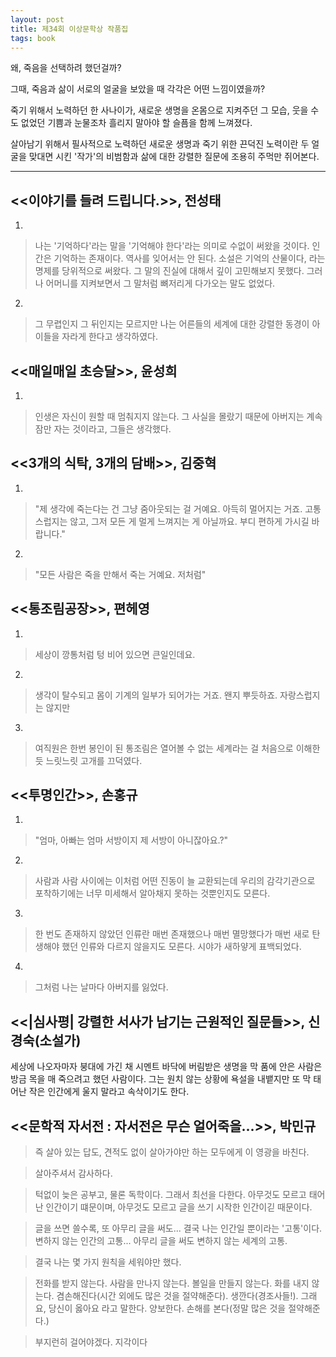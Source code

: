 ```yaml
---
layout: post
title: 제34회 이상문학상 작품집
tags: book
---
```


왜, 죽음을 선택하려 했던걸까?

그때, 죽음과 삶이 서로의 얼굴을 보았을 때 각각은 어떤 느낌이였을까?

죽기 위해서 노력하던 한 사나이가, 새로운 생명을 온몸으로 지켜주던 그 모습, 웃을 수도 없었던 기쁨과 눈물조차 흘리지 말아야 할 슬픔을 함께 느껴졌다.

살아남기 위해서 필사적으로 노력하던 새로운 생명과 죽기 위한 끈덕진 노력이란 두 얼굴을 맞대면 시킨 '작가'의 비범함과 삶에 대한 강렬한 질문에 조용히 주먹만 쥐어본다.

- - -

## <<이야기를 들려 드립니다.>>, 전성태

1. 
> 나는 '기억하다'라는 말을 '기억해야 한다'라는 의미로 수없이 써왔을 것이다. 인간은 기억하는 존재이다. 역사를 잊어서는 안 된다. 소설은 기억의 산물이다, 라는 명제를 당위적으로 써왔다. 그 말의 진실에 대해서 깊이 고민해보지 못했다. 그러나 어머니를 지켜보면서 그 말처럼 뼈저리게 다가오는 말도 없었다.

2. 
> 그 무렵인지 그 뒤인지는 모르지만 나는 어른들의 세계에 대한 강렬한 동경이 아이들을 자라게 한다고 생각하였다.

## <<매일매일 초승달>>, 윤성희

1. 
> 인생은 자신이 원할 때 멈춰지지 않는다. 그 사실을 몰랐기 때문에 아버지는 계속 잠만 자는 것이라고, 그들은 생각했다.

## <<3개의 식탁, 3개의 담배>>, 김중혁

1. 
> "제 생각에 죽는다는 건 그냥 줌아웃되는 걸 거예요. 아득히 멀어지는 거죠. 고통스럽지는 않고, 그저 모든 게 멀게 느껴지는 게 아닐까요. 부디 편하게 가시길 바랍니다." 

2. 
> "모든 사람은 죽을 만해서 죽는 거예요. 저처럼"

## <<통조림공장>>, 편헤영

1. 
> 세상이 깡통처럼 텅 비어 있으면 큰일인데요.

2. 
> 생각이 탈수되고 몸이 기계의 일부가 되어가는 거죠. 왠지 뿌듯하죠. 자랑스럽지는 않지만 

3. 
> 여직원은 한번 봉인이 된 통조림은 열어볼 수 없는 세계라는 걸 처음으로 이해한 듯 느릿느릿 고개를 끄덕였다.

## <<투명인간>>, 손홍규

1. 
> "엄마, 아빠는 엄마 서방이지 제 서방이 아니잖아요.?"

2. 
> 사람과 사람 사이에는 이처럼 어떤 진동이 늘 교환되는데 우리의 감각기관으로 포착하기에는 너무 미세해서 알아채지 못하는 것뿐인지도 모른다.

3. 
> 한 번도 존재하지 않았던 인류란 매번 존재했으나 매번 멸망했다가 매번 새로 탄생해야 했던 인류와 다르지 않을지도 모른다. 시야가 새하얗게 표백되었다.

4. 
> 그처럼 나는 날마다 아버지를 잃었다.


## <<|심사평| 강렬한 서사가 남기는 근원적인 질문들>>, 신경숙(소설가)

세상에 나오자마자 붕대에 가긴 채 시멘트 바닥에 버림받은 생명을 막 품에 안은 사람은 방금 목을 매 죽으려고 했던 사람이다. 그는 원치 않는 상황에 욕설을 내뱉지만 또 막 태어난 작은 인간에게 울지 말라고 속삭이기도 한다.


## <<문학적 자서전 : 자서전은 무슨 얼어죽을...>>, 박민규

> 즉 살아 있는
답도, 견적도 없이 살아가야만 하는 모두에게
이 영광을 바친다.

> 살아주셔서 감사하다.

> 턱없이 늦은 공부고, 물론 독학이다. 그래서 최선을 다한다. 아무것도 모르고 태어난 인간이기 떄문이며, 아무것도 모르고 글을 쓰기 시작한 인간이긷 때문이다.

> 글을 쓰면 쓸수록, 또 아무리 글을 써도... 결국 나는 인간일 뿐이라는 '고통'이다. 변하지 않는 인간의 고통... 아무리 글을 써도 변하지 않는 세계의 고통.

> 결국 나는 몇 가지 원칙을 세워야만 했다.

> 전화를 받지 않는다.
사람을 만나지 않는다.
볼일을 만들지 않는다.
화를 내지 않는다.
겸손해진다(시간 외에도 많은 것을 절약해준다).
생깐다(경조사들!).
그래요, 당신이 옳아요 라고 말한다.
양보한다.
손해를 본다(정말 많은 것을 절약해준다.)

> 부지런히 걸어야겠다.
지각이다